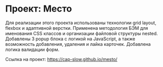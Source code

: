 # Проект: Место

Для реализации этого проекта использованы технологии grid layout, flexbox и адаптивной верстки. Применена методология БЭМ для именования CSS классов и организации файловой структуры nested. Добавлены 3 popup блока с логикой на JavaScript, а также возможность добавления, удаления и лайка карточек. Добавлена логика валидации форм.

Ссылка на проект: https://cap-slow.github.io/mesto/

